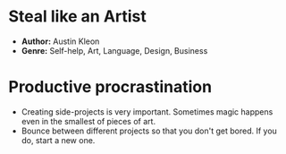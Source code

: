 # Steal like an Artist
- **Author:** Austin Kleon
- **Genre:** Self-help, Art, Language, Design, Business

# Productive procrastination
- Creating side-projects is very important. Sometimes magic happens even in the smallest of pieces of art.
- Bounce between different projects so that you don't get bored. If you do, start a new one.